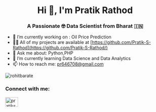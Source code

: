 <h1 align="center">Hi 👋, I'm Pratik Rathod</h1>
<h3 align="center">A Passionate 🤓 Data Scientist from Bharat 🇮🇳</h3>


- 🔭 I’m currently working on : Oil Price Prediction
- 👨‍💻 All of my projects are available at [https://github.com/Pratik-S-Rathod](https://github.com/Pratik-S-Rathod/)
- 💬 Ask me about: Python,PHP
- 🌱 I’m currently learning Data Science and Data Analytics
- 📫 How to reach me: pr646708@gmail.com

<p align="left"> <img src="https://komarev.com/ghpvc/?username=rohitbarate&label=Profile%20views&color=0e75b6&style=flat" alt="rohitbarate" /> </p>
<h3 align="left">Connect with me:</h3>
<p align="left">
<a href="https://www.linkedin.com/in/pratik-rathod-504829250/?utm_source=share&utm_campaign=share_via&utm_content=profile&utm_medium=android_app" target="blank">
  <img align="center" src="https://raw.githubusercontent.com/rahuldkjain/github-profile-readme-generator/master/src/images/icons/Social/linked-in-alt.svg" alt="pratiksrathod" height="30" width="40" /></a>
</p>

